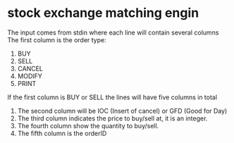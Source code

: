 # stock exchange matching engin
The input comes from stdin where each line will contain several columns
The first column is the order type:
1. BUY 
2. SELL
3. CANCEL
4. MODIFY
5. PRINT

If the first column is BUY or SELL the lines will have five columns in total
1. The second column will be IOC (Insert of cancel) or GFD (Good for Day)
2. The third column indicates the price to buy/sell at, it is an integer.
3. The fourth column show the quantity to buy/sell.
4. The fifth column is the orderID

